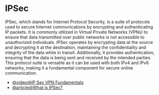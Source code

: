 # IPSec

IPSec, which stands for Internet Protocol Security, is a suite of protocols used to secure Internet communications by encrypting and authenticating IP packets. It is commonly utilized in Virtual Private Networks (VPNs) to ensure that data transmitted over public networks is not accessible to unauthorized individuals. IPSec operates by encrypting data at the source and decrypting it at the destination, maintaining the confidentiality and integrity of the data while in transit. Additionally, it provides authentication, ensuring that the data is being sent and received by the intended parties. This protocol suite is versatile as it can be used with both IPv4 and IPv6 networks, making it a fundamental component for secure online communication.

- [@video@IP Sec VPN Fundamentals](https://www.youtube.com/watch?v=15amNny_kKI)
- [@article@What is IPSec?](https://www.cloudflare.com/en-gb/learning/network-layer/what-is-ipsec/)